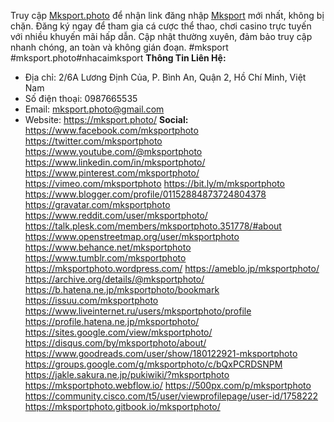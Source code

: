 Truy cập <a href="https://mksport.photo/">Mksport.photo</a> để nhận link đăng nhập <a href="https://mksport.photo/">Mksport</a> mới nhất, không bị chặn. Đăng ký ngay để tham gia cá cược thể thao, chơi casino trực tuyến với nhiều khuyến mãi hấp dẫn. Cập nhật thường xuyên, đảm bảo truy cập nhanh chóng, an toàn và không gián đoạn.
#mksport #mksport.photo#nhacaimksport
<strong>Thông Tin Liên Hệ:</strong>
- Địa chỉ: 2/6A Lương Định Của, P. Bình An, Quận 2, Hồ Chí Minh, Việt Nam
- Số điện thoại: 0987665535
- Email: mksport.photo@gmail.com
- Website: <a href="https://mksport.photo/">https://mksport.photo/</a>
<strong>Social:</strong>
<a href="https://www.facebook.com/mksportphoto">https://www.facebook.com/mksportphoto</a>
<a href="https://twitter.com/mksportphoto">https://twitter.com/mksportphoto</a>
<a href="https://www.youtube.com/@mksportphoto">https://www.youtube.com/@mksportphoto</a>
<a href="https://www.linkedin.com/in/mksportphoto/">https://www.linkedin.com/in/mksportphoto/</a>
<a href="https://www.pinterest.com/mksportphoto/">https://www.pinterest.com/mksportphoto/</a>
<a href="https://vimeo.com/mksportphoto">https://vimeo.com/mksportphoto</a>
<a href="https://bit.ly/m/mksportphoto">https://bit.ly/m/mksportphoto</a>
<a href="https://www.blogger.com/profile/01152884873724804378">https://www.blogger.com/profile/01152884873724804378</a>
<a href="https://gravatar.com/mksportphoto">https://gravatar.com/mksportphoto</a>
<a href="https://www.reddit.com/user/mksportphoto/">https://www.reddit.com/user/mksportphoto/</a>
<a href="https://talk.plesk.com/members/mksportphoto.351778/#about">https://talk.plesk.com/members/mksportphoto.351778/#about</a>
<a href="https://www.openstreetmap.org/user/mksportphoto">https://www.openstreetmap.org/user/mksportphoto</a>
<a href="https://www.behance.net/mksportphoto">https://www.behance.net/mksportphoto</a>
<a href="https://www.tumblr.com/mksportphoto">https://www.tumblr.com/mksportphoto</a>
<a href="https://mksportphoto.wordpress.com/">https://mksportphoto.wordpress.com/</a>
<a href="https://ameblo.jp/mksportphoto/">https://ameblo.jp/mksportphoto/</a>
<a href="https://archive.org/details/@mksportphoto/">https://archive.org/details/@mksportphoto/</a>
<a href="https://b.hatena.ne.jp/mksportphoto/bookmark">https://b.hatena.ne.jp/mksportphoto/bookmark</a>
<a href="https://issuu.com/mksportphoto">https://issuu.com/mksportphoto</a>
<a href="https://www.liveinternet.ru/users/mksportphoto/profile">https://www.liveinternet.ru/users/mksportphoto/profile</a>
<a href="https://profile.hatena.ne.jp/mksportphoto/">https://profile.hatena.ne.jp/mksportphoto/</a>
<a href="https://sites.google.com/view/mksportphoto/">https://sites.google.com/view/mksportphoto/</a>
<a href="https://disqus.com/by/mksportphoto/about/">https://disqus.com/by/mksportphoto/about/</a>
<a href="https://www.goodreads.com/user/show/180122921-mksportphoto">https://www.goodreads.com/user/show/180122921-mksportphoto</a>
<a href="https://groups.google.com/g/mksportphoto/c/bQxPCRDSNPM">https://groups.google.com/g/mksportphoto/c/bQxPCRDSNPM</a>
<a href="https://jakle.sakura.ne.jp/pukiwiki/?mksportphoto">https://jakle.sakura.ne.jp/pukiwiki/?mksportphoto</a>
<a href="https://mksportphoto.webflow.io/">https://mksportphoto.webflow.io/</a>
<a href="https://500px.com/p/mksportphoto">https://500px.com/p/mksportphoto</a>
<a href="https://community.cisco.com/t5/user/viewprofilepage/user-id/1758222">https://community.cisco.com/t5/user/viewprofilepage/user-id/1758222</a>
<a href="https://mksportphoto.gitbook.io/mksportphoto/">https://mksportphoto.gitbook.io/mksportphoto/</a>